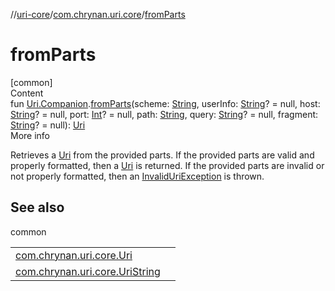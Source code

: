 //[uri-core](../../index.md)/[com.chrynan.uri.core](index.md)/[fromParts](from-parts.md)



# fromParts  
[common]  
Content  
fun [Uri.Companion](-uri/-companion/index.md).[fromParts](from-parts.md)(scheme: [String](https://kotlinlang.org/api/latest/jvm/stdlib/kotlin/-string/index.html), userInfo: [String](https://kotlinlang.org/api/latest/jvm/stdlib/kotlin/-string/index.html)? = null, host: [String](https://kotlinlang.org/api/latest/jvm/stdlib/kotlin/-string/index.html)? = null, port: [Int](https://kotlinlang.org/api/latest/jvm/stdlib/kotlin/-int/index.html)? = null, path: [String](https://kotlinlang.org/api/latest/jvm/stdlib/kotlin/-string/index.html), query: [String](https://kotlinlang.org/api/latest/jvm/stdlib/kotlin/-string/index.html)? = null, fragment: [String](https://kotlinlang.org/api/latest/jvm/stdlib/kotlin/-string/index.html)? = null): [Uri](-uri/index.md)  
More info  


Retrieves a [Uri](-uri/index.md) from the provided parts. If the provided parts are valid and properly formatted, then a [Uri](-uri/index.md) is returned. If the provided parts are invalid or not properly formatted, then an [InvalidUriException](-invalid-uri-exception/index.md) is thrown.



## See also  
  
common  
  
| | |
|---|---|
| <a name="com.chrynan.uri.core//fromParts/com.chrynan.uri.core.Uri.Companion#kotlin.String#kotlin.String?#kotlin.String?#kotlin.Int?#kotlin.String#kotlin.String?#kotlin.String?/PointingToDeclaration/"></a>[com.chrynan.uri.core.Uri](-uri/index.md)| <a name="com.chrynan.uri.core//fromParts/com.chrynan.uri.core.Uri.Companion#kotlin.String#kotlin.String?#kotlin.String?#kotlin.Int?#kotlin.String#kotlin.String?#kotlin.String?/PointingToDeclaration/"></a>|
| <a name="com.chrynan.uri.core//fromParts/com.chrynan.uri.core.Uri.Companion#kotlin.String#kotlin.String?#kotlin.String?#kotlin.Int?#kotlin.String#kotlin.String?#kotlin.String?/PointingToDeclaration/"></a>[com.chrynan.uri.core.UriString](index.md#%5Bcom.chrynan.uri.core%2FUriString%2F%2F%2FPointingToDeclaration%2F%5D%2FClasslikes%2F-1849276396)| <a name="com.chrynan.uri.core//fromParts/com.chrynan.uri.core.Uri.Companion#kotlin.String#kotlin.String?#kotlin.String?#kotlin.Int?#kotlin.String#kotlin.String?#kotlin.String?/PointingToDeclaration/"></a>|
  
  



